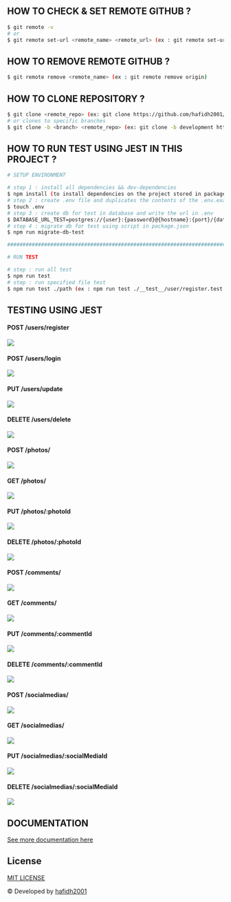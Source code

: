 ## HOW TO CHECK & SET REMOTE GITHUB ?

```bash
$ git remote -v
# or
$ git remote set-url <remote_name> <remote_url> (ex : git remote set-url origin https://github.com/hafidh2001/Hactiv8_Final_Project-4.git)
```

## HOW TO REMOVE REMOTE GITHUB ?

```bash
$ git remote remove <remote_name> (ex : git remote remove origin)
```

## HOW TO CLONE REPOSITORY ?

```bash
$ git clone <remote_repo> (ex: git clone https://github.com/hafidh2001/Hactiv8_Final_Project-4.git)
# or clones to specific branches
$ git clone -b <branch> <remote_repo> (ex: git clone -b development https://github.com/hafidh2001/Hactiv8_Final_Project-4.git)
```

## HOW TO RUN TEST USING JEST IN THIS PROJECT ?

```bash
# SETUP ENVIRONMENT

# step 1 : install all dependencies && dev-dependencies
$ npm install (to install dependencies on the project stored in package.json)
# step 2 : create .env file and duplicates the contents of the .env.example
$ touch .env 
# step 3 : create db for test in database and write the url in .env
$ DATABASE_URL_TEST=postgres://{user}:{password}@{hostname}:{port}/{database-name}
# step 4 : migrate db for test using script in package.json
$ npm run migrate-db-test

##########################################################################################

# RUN TEST

# step : run all test
$ npm run test
# step : run specified file test
$ npm run test ./path (ex : npm run test ./__test__/user/register.test.js)
```

## TESTING USING JEST
#### POST /users/register
![](ss-result-test/[user]%20-%20register.png)
#### POST /users/login
![](ss-result-test/[user]%20-%20login.png)
#### PUT /users/update
![](ss-result-test/[user]%20-%20update.png)
#### DELETE /users/delete
![](ss-result-test/[user]%20-%20delete.png)
#### POST /photos/
![](ss-result-test/[photo]%20-%20create.png)
#### GET /photos/
![](ss-result-test/[photo]%20-%20show.png)
#### PUT /photos/:photoId
![](ss-result-test/[photo]%20-%20update.png)
#### DELETE /photos/:photoId
![](ss-result-test/[photo]%20-%20delete.png)
#### POST /comments/
![](ss-result-test/[comment]%20-%20create.png)
#### GET /comments/
![](ss-result-test/[comment]%20-%20show.png)
#### PUT /comments/:commentId
![](ss-result-test/[comment]%20-%20update.png)
#### DELETE /comments/:commentId
![](ss-result-test/[comment]%20-%20delete.png)
#### POST /socialmedias/
![](ss-result-test/[socialmedia]%20-%20create.png)
#### GET /socialmedias/
![](ss-result-test/[socialmedia]%20-%20show.png)
#### PUT /socialmedias/:socialMediaId
![](ss-result-test/[socialmedia]%20-%20update.png)
#### DELETE /socialmedias/:socialMediaId
![](ss-result-test/[socialmedia]%20-%20delete.png)

## DOCUMENTATION

[See more documentation here](./note.txt)

## License

[MIT LICENSE](./LICENSE)

© Developed by [hafidh2001](https://github.com/hafidh2001)
